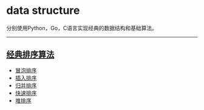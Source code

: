 data structure
=====

分别使用Python，Go，C语言实现经典的数据结构和基础算法。

------


## [ 经典排序算法 ](./sorts/)
- [ 冒泡排序 ](./sorts/bubble_sort)
- [ 插入排序 ](./sorts/insertion_sort)
- [ 归并排序 ](./sorts/merge_sort)
- [ 快速排序 ](./sorts/quick_sort)
- [ 堆排序 ](./sorts/heap_sort)

